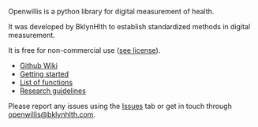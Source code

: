 Openwillis is a python library for digital measurement of health.

It was developed by BklynHlth to establish standardized methods in digital measurement.

It is free for non-commercial use ([see license](https://github.com/bklynhlth/openwillis/blob/main/LICENSE.txt)).

* [Github Wiki](https://github.com/bklynhlth/openwillis/wiki)
* [Getting started](https://github.com/bklynhlth/openwillis/wiki/1.-Getting-started)
* [List of functions](https://github.com/bklynhlth/openwillis/wiki/2.-List-of-functions)
* [Research guidelines](https://github.com/bklynhlth/openwillis/wiki/3.-Research-guidelines)

Please report any issues using the [Issues](https://github.com/bklynhlth/openwillis/issues) tab or get in touch through openwillis@bklynhlth.com.

